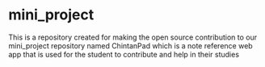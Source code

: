 # mini_project
This is a repository created for making the open source contribution to our mini_project repository named ChintanPad which is a note reference web app that is used for the student to contribute and help in their studies
